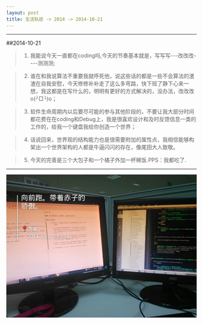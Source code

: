 ```yaml
---
layout: post
title: 生活轨迹 -> 2014 -> 2014-10-21
---
```


-----------

##2014-10-21

> 1. 我能说今天一直都在coding吗,今天的节奏基本就是，写写写---改改改----测测测;

> 2. 谁在和我说算法不重要我就呼死他，说这些话的都是一些不会算法的渣渣在自我安慰，今天修修补补走了这么多弯路，快下班了静下心来一想，我这都是在写什么的，明明有更好的方式解决的，没办法，改改改o(╯□╰)o；

> 3. 软件生命周期内以后要尽可能的参与其他阶段的，不要让我大部分时间都花费在在coding和Debug上，我是很喜欢设计和及时反馈信息一类的工作的，给我一个键盘我给你创造一个世界；

> 4. 话说回来，世界观的结构能力也是很需要附加的属性点，我相信能够构架出一个世界架构的人都是牛逼闪闪的存在，像尾田大人致敬。

> 5. 今天的完善是三个大包子和一个橘子外加一杯稀饭.PPS：我都吃了.

**************
![](/life/2014/2014_10_21_19_14_51.jpg)




